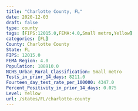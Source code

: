 ```yaml
---
title: "Charlotte County, FL"
date: 2020-12-03
draft: false
type: county
tags: [FIPS:12015.0,FEMA:4.0,Small metro,Yellow]
categories: [FL]
County: Charlotte County
State: FL
FIPS: 12015.0
FEMA_Region: 4.0
Population: 188910.0
NCHS_Urban_Rural_Classification: Small metro
Tests_in_prior_14_days: 8211.0
Fourteen_day_test_rate_per_100000: 4347.0
Percent_Positivity_in_prior_14_days: 0.075
Level: Yellow
url: /states/FL/charlotte-county
---
```



